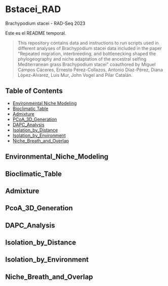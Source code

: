 # Bstacei_RAD

Brachypodium stacei - RAD-Seq 2023

Este es el README temporal.

> This repository contains data and instructions to run scripts used in different analyses of Brachypodium stacei data included in the paper "Repeated migration, interbreeding, and bottlenecking  shaped the phylogeography and niche adaptation of the ancestral selfing Mediterranean grass Brachypodium stacei" coauthored by Miguel Campos Cáceres, Ernesto Pérez-Collazos, Antonio Díaz-Pérez, Diana López-Alvarez, Luis Mur, John Vogel and Pilar Catalán. 

## Table of Contents
* [Environmental Niche Modeling](#environmental-niche-modeling-)
* [Bioclimatic Table](#generate-bioclimatic-table-)
* [Admixture](run-admixture-)
* [PCoA_3D_Generation](generate-pcoa-3d-)
* [DAPC_Analysis](dapc-analysis-)
* [Isolation_by_Distance](isolation-by-distance-)
* [Isolation_by_Environment](isolation-by-environment-)
* [Niche_Breath_and_Overlap](niche-breath-and-overlap-)

## Environmental_Niche_Modeling

## Bioclimatic_Table

## Admixture

## PcoA_3D_Generation

## DAPC_Analysis

## Isolation_by_Distance

## Isolation_by_Environment

## Niche_Breath_and_Overlap
